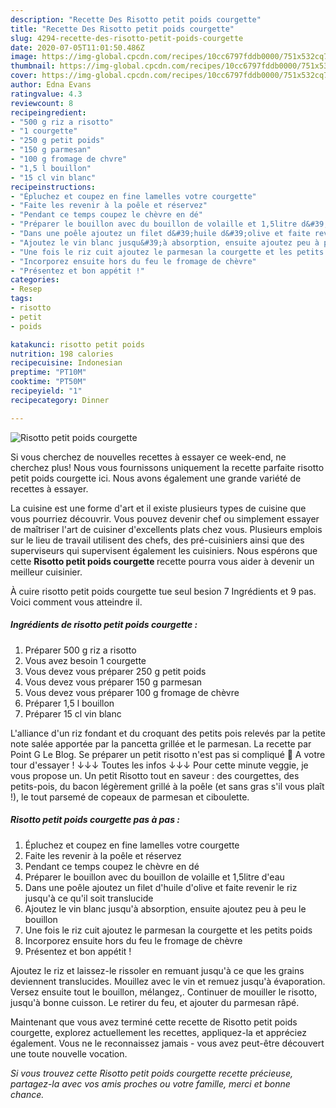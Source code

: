 ```yaml
---
description: "Recette Des Risotto petit poids courgette"
title: "Recette Des Risotto petit poids courgette"
slug: 4294-recette-des-risotto-petit-poids-courgette
date: 2020-07-05T11:01:50.486Z
image: https://img-global.cpcdn.com/recipes/10cc6797fddb0000/751x532cq70/risotto-petit-poids-courgette-photo-principale-de-la-recette.jpg
thumbnail: https://img-global.cpcdn.com/recipes/10cc6797fddb0000/751x532cq70/risotto-petit-poids-courgette-photo-principale-de-la-recette.jpg
cover: https://img-global.cpcdn.com/recipes/10cc6797fddb0000/751x532cq70/risotto-petit-poids-courgette-photo-principale-de-la-recette.jpg
author: Edna Evans
ratingvalue: 4.3
reviewcount: 8
recipeingredient:
- "500 g riz a risotto"
- "1 courgette"
- "250 g petit poids"
- "150 g parmesan"
- "100 g fromage de chvre"
- "1,5 l bouillon"
- "15 cl vin blanc"
recipeinstructions:
- "Épluchez et coupez en fine lamelles votre courgette"
- "Faite les revenir à la poêle et réservez"
- "Pendant ce temps coupez le chèvre en dé"
- "Préparer le bouillon avec du bouillon de volaille et 1,5litre d&#39;eau"
- "Dans une poêle ajoutez un filet d&#39;huile d&#39;olive et faite revenir le riz jusqu&#39;à ce qu&#39;il soit translucide"
- "Ajoutez le vin blanc jusqu&#39;à absorption, ensuite ajoutez peu à peu le bouillon"
- "Une fois le riz cuit ajoutez le parmesan la courgette et les petits poids"
- "Incorporez ensuite hors du feu le fromage de chèvre"
- "Présentez et bon appétit !"
categories:
- Resep
tags:
- risotto
- petit
- poids

katakunci: risotto petit poids 
nutrition: 198 calories
recipecuisine: Indonesian
preptime: "PT10M"
cooktime: "PT50M"
recipeyield: "1"
recipecategory: Dinner

---
```



![Risotto petit poids courgette](https://img-global.cpcdn.com/recipes/10cc6797fddb0000/751x532cq70/risotto-petit-poids-courgette-photo-principale-de-la-recette.jpg)

Si vous cherchez de nouvelles recettes à essayer ce week-end, ne cherchez plus! Nous vous fournissons uniquement la recette parfaite risotto petit poids courgette ici. Nous avons également une grande variété de recettes à essayer.

La cuisine est une forme d'art et il existe plusieurs types de cuisine que vous pourriez découvrir. Vous pouvez devenir chef ou simplement essayer de maîtriser l'art de cuisiner d'excellents plats chez vous. Plusieurs emplois sur le lieu de travail utilisent des chefs, des pré-cuisiniers ainsi que des superviseurs qui supervisent également les cuisiniers. Nous espérons que cette <strong> Risotto petit poids courgette </strong> recette pourra vous aider à devenir un meilleur cuisinier.

<!--inarticleads1-->

À cuire risotto petit poids courgette tue seul besion 7 Ingrédients et 9 pas. Voici comment vous atteindre il.

##### Ingrédients de risotto petit poids courgette :

1. Préparer 500 g riz a risotto
1. Vous avez besoin 1 courgette
1. Vous devez vous préparer 250 g petit poids
1. Vous devez vous préparer 150 g parmesan
1. Vous devez vous préparer 100 g fromage de chèvre
1. Préparer 1,5 l bouillon
1. Préparer 15 cl vin blanc


L&#39;alliance d&#39;un riz fondant et du croquant des petits pois relevés par la petite note salée apportée par la pancetta grillée et le parmesan. La recette par Point G Le Blog. Se préparer un petit risotto n&#39;est pas si compliqué 🙂 A votre tour d&#39;essayer ! ↓↓↓ Toutes les infos ↓↓↓ Pour cette minute veggie, je vous propose un. Un petit Risotto tout en saveur : des courgettes, des petits-pois, du bacon légèrement grillé à la poêle (et sans gras s&#39;il vous plaît !), le tout parsemé de copeaux de parmesan et ciboulette. 

<!--inarticleads2-->

##### Risotto petit poids courgette pas à pas :

1. Épluchez et coupez en fine lamelles votre courgette
1. Faite les revenir à la poêle et réservez
1. Pendant ce temps coupez le chèvre en dé
1. Préparer le bouillon avec du bouillon de volaille et 1,5litre d&#39;eau
1. Dans une poêle ajoutez un filet d&#39;huile d&#39;olive et faite revenir le riz jusqu&#39;à ce qu&#39;il soit translucide
1. Ajoutez le vin blanc jusqu&#39;à absorption, ensuite ajoutez peu à peu le bouillon
1. Une fois le riz cuit ajoutez le parmesan la courgette et les petits poids
1. Incorporez ensuite hors du feu le fromage de chèvre
1. Présentez et bon appétit !


Ajoutez le riz et laissez-le rissoler en remuant jusqu&#39;à ce que les grains deviennent translucides. Mouillez avec le vin et remuez jusqu&#39;à évaporation. Versez ensuite tout le bouillon, mélangez,. Continuer de mouiller le risotto, jusqu&#39;à bonne cuisson. Le retirer du feu, et ajouter du parmesan râpé. 

<!--inarticleads1-->

<p>
Maintenant que vous avez terminé cette recette de Risotto petit poids courgette, explorez actuellement les recettes, appliquez-la et appréciez également. Vous ne le reconnaissez jamais - vous avez peut-être découvert une toute nouvelle vocation.
</p>

<p>
<i>Si vous trouvez cette Risotto petit poids courgette recette précieuse, partagez-la avec vos amis proches ou votre famille, merci et bonne chance.</i>
</p>
